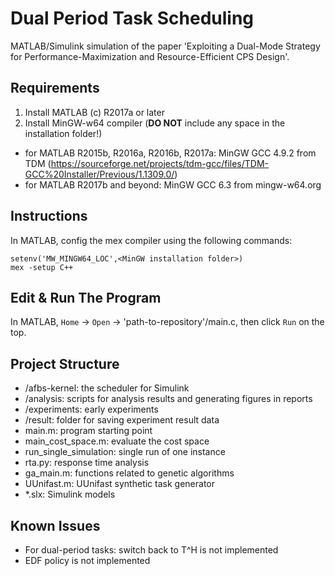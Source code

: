 # Dual Period Task Scheduling

MATLAB/Simulink simulation of the paper 'Exploiting a Dual-Mode Strategy for Performance-Maximization and Resource-Efficient CPS Design'.

## Requirements
1. Install MATLAB (c) R2017a or later
2. Install MinGW-w64 compiler (**DO NOT** include any space in the installation folder!)
  - for MATLAB R2015b, R2016a, R2016b, R2017a: MinGW GCC 4.9.2 from TDM (https://sourceforge.net/projects/tdm-gcc/files/TDM-GCC%20Installer/Previous/1.1309.0/)
  - for MATLAB R2017b and beyond: MinGW GCC 6.3 from mingw-w64.org

## Instructions
In MATLAB, config the mex compiler using the following commands:

```
setenv('MW_MINGW64_LOC',<MinGW installation folder>)
mex -setup C++
```


## Edit & Run The Program
In MATLAB, `Home` -> `Open` -> 'path-to-repository'/main.c, then click `Run` on the top.


## Project Structure
- /afbs-kernel: the scheduler for Simulink
- /analysis: scripts for analysis results and generating figures in reports
- /experiments: early experiments
- /result: folder for saving experiment result data
- main.m: program starting point
- main_cost_space.m: evaluate the cost space
- run_single_simulation: single run of one instance
- rta.py: response time analysis
- ga_main.m: functions related to genetic algorithms
- UUnifast.m: UUnifast synthetic task generator
- *.slx: Simulink models


## Known Issues
- For dual-period tasks: switch back to T^H is not implemented
- EDF policy is not implemented
